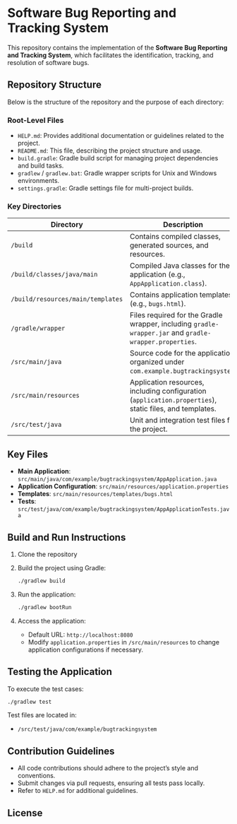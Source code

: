 # Software Bug Reporting and Tracking System

This repository contains the implementation of the **Software Bug Reporting and Tracking System**, which facilitates the identification, tracking, and resolution of software bugs.

## Repository Structure

Below is the structure of the repository and the purpose of each directory:

### Root-Level Files
- `HELP.md`: Provides additional documentation or guidelines related to the project.
- `README.md`: This file, describing the project structure and usage.
- `build.gradle`: Gradle build script for managing project dependencies and build tasks.
- `gradlew` / `gradlew.bat`: Gradle wrapper scripts for Unix and Windows environments.
- `settings.gradle`: Gradle settings file for multi-project builds.

### Key Directories
| Directory                         | Description                                                                                                                                   |
|-----------------------------------|-----------------------------------------------------------------------------------------------------------------------------------------------|
| `/build`                          | Contains compiled classes, generated sources, and resources.                                                                                  |
| `/build/classes/java/main`        | Compiled Java classes for the application (e.g., `AppApplication.class`).                                                                     |
| `/build/resources/main/templates` | Contains application templates (e.g., `bugs.html`).                                                                                          |
| `/gradle/wrapper`                 | Files required for the Gradle wrapper, including `gradle-wrapper.jar` and `gradle-wrapper.properties`.                                        |
| `/src/main/java`                  | Source code for the application, organized under `com.example.bugtrackingsystem`.                                                            |
| `/src/main/resources`             | Application resources, including configuration (`application.properties`), static files, and templates.                                       |
| `/src/test/java`                  | Unit and integration test files for the project.                                                                                              |

## Key Files
- **Main Application**: `src/main/java/com/example/bugtrackingsystem/AppApplication.java`
- **Application Configuration**: `src/main/resources/application.properties`
- **Templates**: `src/main/resources/templates/bugs.html`
- **Tests**: `src/test/java/com/example/bugtrackingsystem/AppApplicationTests.java`

## Build and Run Instructions

1. Clone the repository

2. Build the project using Gradle:
   ```bash
   ./gradlew build
   ```

3. Run the application:
   ```bash
   ./gradlew bootRun
   ```

4. Access the application:
   - Default URL: `http://localhost:8080`
   - Modify `application.properties` in `/src/main/resources` to change application configurations if necessary.

## Testing the Application

To execute the test cases:
```bash
./gradlew test
```

Test files are located in:
- `/src/test/java/com/example/bugtrackingsystem`

## Contribution Guidelines

- All code contributions should adhere to the project’s style and conventions.
- Submit changes via pull requests, ensuring all tests pass locally.
- Refer to `HELP.md` for additional guidelines.

## License





